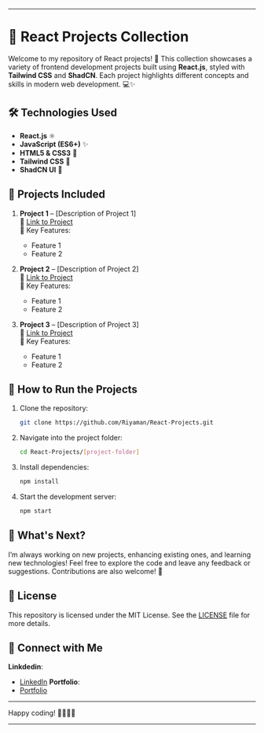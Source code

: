 
---
# 🌟 React Projects Collection

Welcome to my repository of React projects! 🚀 This collection showcases a variety of frontend development projects built using **React.js**, styled with **Tailwind CSS** and **ShadCN**. Each project highlights different concepts and skills in modern web development. 💻✨

## 🛠️ Technologies Used

- **React.js** ⚛️
- **JavaScript (ES6+)** ✨
- **HTML5 & CSS3** 🎨
- **Tailwind CSS** 💨
- **ShadCN UI** 🎉

## 📂 Projects Included

1. **Project 1** – [Description of Project 1]  
   🔗 [Link to Project](#)  
   📝 Key Features:
   - Feature 1
   - Feature 2

2. **Project 2** – [Description of Project 2]  
   🔗 [Link to Project](#)  
   📝 Key Features:
   - Feature 1
   - Feature 2

3. **Project 3** – [Description of Project 3]  
   🔗 [Link to Project](#)  
   📝 Key Features:
   - Feature 1
   - Feature 2


## 🧰 How to Run the Projects

1. Clone the repository:
   ```bash
   git clone https://github.com/Riyaman/React-Projects.git
   ```
2. Navigate into the project folder:
   ```bash
   cd React-Projects/[project-folder]
   ```
3. Install dependencies:
   ```bash
   npm install
   ```
4. Start the development server:
   ```bash
   npm start
   ```

## 🚀 What's Next?

I’m always working on new projects, enhancing existing ones, and learning new technologies! Feel free to explore the code and leave any feedback or suggestions. Contributions are also welcome! 💬

## 📝 License

This repository is licensed under the MIT License. See the [LICENSE](LICENSE) file for more details.

## 🔗 Connect with Me
**Linkdedin**:
- [LinkedIn](https://www.linkedin.com/in/janhavi-ganorkar-263752294/)
  **Portfolio**:
- [Portfolio](https://new-portfolio-jwlz-git-main-janhavis-projects-7679da79.vercel.app/)

---

Happy coding! 👨‍💻👩‍💻

---
